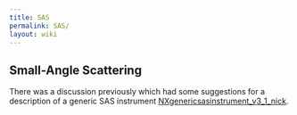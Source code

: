 ```yaml
---
title: SAS
permalink: SAS/
layout: wiki
---
```


Small-Angle Scattering
----------------------

There was a discussion previously which had some suggestions for a
description of a generic SAS instrument
[NXgenericsasinstrument\_v3\_1\_nick](NXgenericsasinstrument_v3_1_nick "wikilink").
